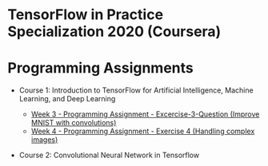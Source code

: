 # TensorFlow in Practice Specialization 2020 (Coursera)


# Programming Assignments

* Course 1: Introduction to TensorFlow for Artificial Intelligence, Machine Learning, and Deep Learning

   * [Week 3 - Programming Assignment - Excercise-3-Question (Improve MNIST with convolutions)](https://github.com/kool7/TensorFlow_in_Practice_Specialization_2020/blob/master/week3/utf-8''Excercise-3-Question.ipynb)
   * [Week 4 - Programming Assignment - Exercise 4 (Handling complex images)](https://github.com/kool7/TensorFlow_in_Practice_Specialization_2020/blob/master/week4/utf-8''Exercise4-Question.ipynb)

* Course 2: Convolutional Neural Network in Tensorflow
